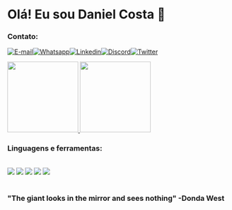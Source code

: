 # Olá! Eu sou Daniel Costa 👋
### Contato: <br>
[![E-mail](https://img.shields.io/badge/Gmail-D14836?style=for-the-badge&logo=gmail&logoColor=white)](mailto:danieldossantosdacosta@gmail.com)[![Whatsapp](https://img.shields.io/badge/WhatsApp-25D366?style=for-the-badge&logo=whatsapp&logoColor=white)](https://wa.me/5521968318309)[![Linkedin](https://img.shields.io/badge/LinkedIn-0077B5?style=for-the-badge&logo=linkedin&logoColor=white)](https://www.linkedin.com/in/ne-danz/)[![Discord](https://img.shields.io/badge/Discord-7289DA?style=for-the-badge&logo=discord&logoColor=white)](https://discord.com/users/dan#8150)[![Twitter](https://img.shields.io/badge/Twitter-1DA1F2?style=for-the-badge&logo=twitter&logoColor=white)](https://twitter.com/ne_danz)

<a href="https://github.com/danielcosta12">
    <img height="160em" src="https://github-readme-stats.vercel.app/api?username=DanielCosta12&show_icons=true&theme=dracula" />
</a>

<a href="https://github.com/danielcosta12">
    <img height="160em" src="https://github-readme-stats.vercel.app/api/top-langs/?username=DanielCosta12&layout=compact&langs_count=7&theme=dracula" />
</a>

<!-- ![Daniel GitHub stats](https://github-readme-stats.vercel.app/api?username=DanielCosta12&show_icons=true&theme=dracula)
[![Top Langs](https://github-readme-stats.vercel.app/api/top-langs/?username=DanielCosta12&layout=compact&langs_count=7&theme=dracula)](https://github.com/danielcosta12/github-readme-stats) -->

### Linguagens e ferramentas:
<div style="display>inline_block"><br/>
<img align="center alt="html5" src="https://img.shields.io/badge/HTML5-E34F26?style=for-the-badge&logo=html5&logoColor=white"/>
<img align="center alt="css" src="https://img.shields.io/badge/CSS3-1572B6?style=for-the-badge&logo=css3&logoColor=white" />
<img align="center alt="js" src="https://img.shields.io/badge/JavaScript-F7DF1E?style=for-the-badge&logo=javascript&logoColor=black" />
<img align="center alt="duo" src="https://img.shields.io/badge/Duolingo-58CC02?style=for-the-badge&logo=Duolingo&logoColor=white" />
<img align="center alt="git" src="https://img.shields.io/badge/GIT-E44C30?style=for-the-badge&logo=git&logoColor=white" />
</div> <br/>


### "The giant looks in the mirror and sees nothing" -Donda West

